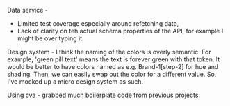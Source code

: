 Data service -
- Limited test coverage especially around refetching data, 
- Lack of clarity on teh actual schema properties of the API, for example I might be over typing it.


Design system -
I think the naming of the colors is overly semantic. For example, 'green pill text' means the text is forever green with that token. It would be better to have colors named as e.g. Brand-1[step-2] for hue and shading. Then, we can easily swap out the color for a different value. So, I've mocked up a micro design system as such.

Using cva - grabbed much boilerplate code from previous projects.